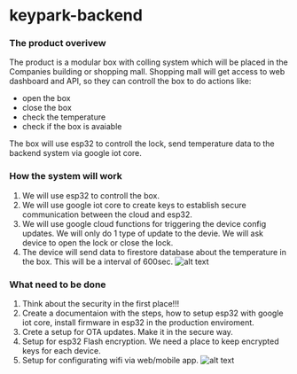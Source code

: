 # keypark-backend

### The product overivew
The product is a modular box with colling system which will be placed in the Companies building or shopping mall.
Shopping mall will get access to web dashboard and API, so they can controll the box to do actions like:
- open the box
- close the box
- check the temperature
- check if the box is avaiable

The box will use esp32 to controll the lock, send temperature data to the backend system via google iot core.

### How the system will work
1) We will use esp32 to controll the box.
2) We will use google iot core to create keys to establish secure communication between the cloud and esp32.
3) We will use google cloud functions for triggering the device config updates. We will only do 1 type of update to the devie. 
We will ask device to open the lock or close the lock.
4) The device will send data to firestore database about the temperature in the box. This will be a interval of 600sec.
![alt text](https://storage.googleapis.com/gcp-community/tutorials/cloud-iot-firestore-config/architecture.png)

### What need to be done
1) Think about the security in the first place!!!
2) Create a documentaion with the steps, how to setup esp32 with google iot core, install firmware in esp32 in the production enviroment.
3) Crete a setup for OTA updates. Make it in the secure way.
4) Setup for esp32 Flash encryption. We need a place to keep encrypted keys for each device.
5) Setup for configurating wifi via web/mobile app.
![alt text](https://scontent-arn2-1.xx.fbcdn.net/v/t1.0-9/32698223_1039122062918068_680439741581099008_n.jpg?_nc_cat=0&oh=70a60835c6596f3a15536f9b17bc4000&oe=5BAAF08D)
